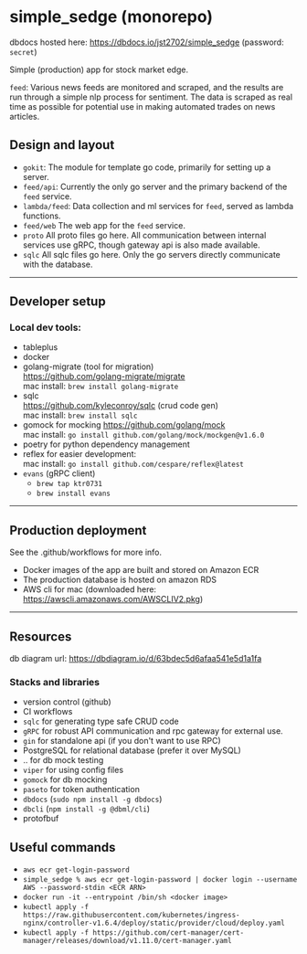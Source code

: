 # simple_sedge (monorepo)
dbdocs hosted here: https://dbdocs.io/jst2702/simple_sedge (password: `secret`)


Simple (production) app for stock market edge. 

`feed`: Various news feeds are monitored and scraped, and the results are run through a simple nlp process for sentiment. The data is scraped as real time as possible for potential use in making automated trades on news articles.

## Design and layout
* `gokit`: The module for template go code, primarily for setting up a server.
* `feed/api`: Currently the only go server and the primary backend of the `feed` service.
* `lambda/feed`: Data collection and ml services for `feed`, served as lambda functions.
* `feed/web` The web app for the `feed` service.
* `proto` All proto files go here. All communication between internal services use gRPC, though gateway api is also made available.
* `sqlc` All sqlc files go here. Only the go servers directly communicate with the database.

---
## Developer setup

### Local dev tools:
* tableplus
* docker
* golang-migrate (tool for migration)<br>
https://github.com/golang-migrate/migrate <br>
mac install: `brew install golang-migrate`
* sqlc <br>
https://github.com/kyleconroy/sqlc (crud code gen)<br>
mac install: `brew install sqlc`
* gomock for mocking https://github.com/golang/mock <br> mac install: `go install github.com/golang/mock/mockgen@v1.6.0`
* poetry for python dependency management
* reflex for easier development: <br> mac install: `go install github.com/cespare/reflex@latest`
* `evans` (gRPC client)
    * `brew tap ktr0731`
    * `brew install evans`
---
## Production deployment

See the .github/workflows for more info.

* Docker images of the app are built and stored on Amazon ECR
* The production database is hosted on amazon RDS
* AWS cli for mac (downloaded here: https://awscli.amazonaws.com/AWSCLIV2.pkg)

---
## Resources
db diagram url: https://dbdiagram.io/d/63bdec5d6afaa541e5d1a1fa

### Stacks and libraries
* version control (github)
* CI workflows
* `sqlc` for generating type safe CRUD code
* `gRPC` for robust API communication and rpc gateway for external use.
* `gin` for standalone api (if you don't want to use RPC)
* PostgreSQL for relational database (prefer it over MySQL)
* .. for db mock testing
* `viper` for using config files
* `gomock` for db mocking
* `paseto` for token authentication
* `dbdocs` (`sudo npm install -g dbdocs`)
* `dbcli` (`npm install -g @dbml/cli`)
* protofbuf

## Useful commands
* `aws ecr get-login-password`
* `simple_sedge % aws ecr get-login-password | docker login --username AWS --password-stdin <ECR ARN>`
* `docker run -it --entrypoint /bin/sh <docker image>`
* `kubectl apply -f https://raw.githubusercontent.com/kubernetes/ingress-nginx/controller-v1.6.4/deploy/static/provider/cloud/deploy.yaml`
* `kubectl apply -f https://github.com/cert-manager/cert-manager/releases/download/v1.11.0/cert-manager.yaml`